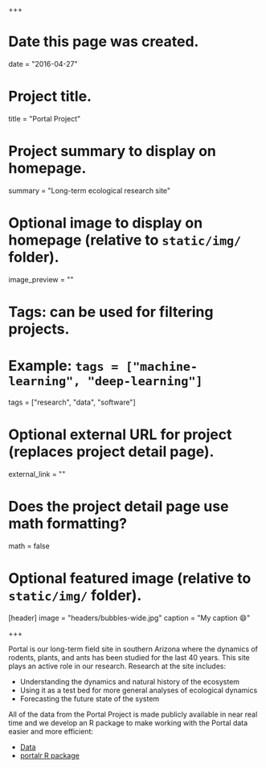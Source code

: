 +++
# Date this page was created.
date = "2016-04-27"

# Project title.
title = "Portal Project"

# Project summary to display on homepage.
summary = "Long-term ecological research site"

# Optional image to display on homepage (relative to `static/img/` folder).
image_preview = ""

# Tags: can be used for filtering projects.
# Example: `tags = ["machine-learning", "deep-learning"]`
tags = ["research", "data", "software"]

# Optional external URL for project (replaces project detail page).
external_link = ""

# Does the project detail page use math formatting?
math = false

# Optional featured image (relative to `static/img/` folder).
[header]
image = "headers/bubbles-wide.jpg"
caption = "My caption :smile:"

+++

Portal is our long-term field site in southern Arizona where the dynamics of rodents, plants, and ants has been studied for the last 40 years. This site plays an active role in our research. Research at the site includes:

* Understanding the dynamics and natural history of the ecosystem
* Using it as a test bed for more general analyses of ecological dynamics
* Forecasting the future state of the system

All of the data from the Portal Project is made publicly available in near real time and we develop an R package to make working with the Portal data easier and more efficient:

* [Data](https://github.com/weecology/PortalData)
* [portalr R package](https://github.com/weecology/portalr)

